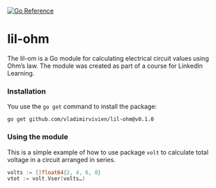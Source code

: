 [![Go Reference](https://pkg.go.dev/badge/github.com/vladimirvivien/lil-ohm.svg)](https://pkg.go.dev/github.com/vladimirvivien/lil-ohm )

# lil-ohm

The lil-om is a Go module for calculating electrical circuit values using Ohm’s law. The module was created as part of a course for LinkedIn Learning.

### Installation
You use the `go get` command to install the package:

```
go get github.com/vladimirvivien/lil-ohm@v0.1.0
```

### Using the module
This is a simple example of how to use package `volt` to calculate total voltage in a circuit arranged in series.

```go
volts := []float64{2, 4, 6, 8}
vtot := volt.Vser(volts…)
```

